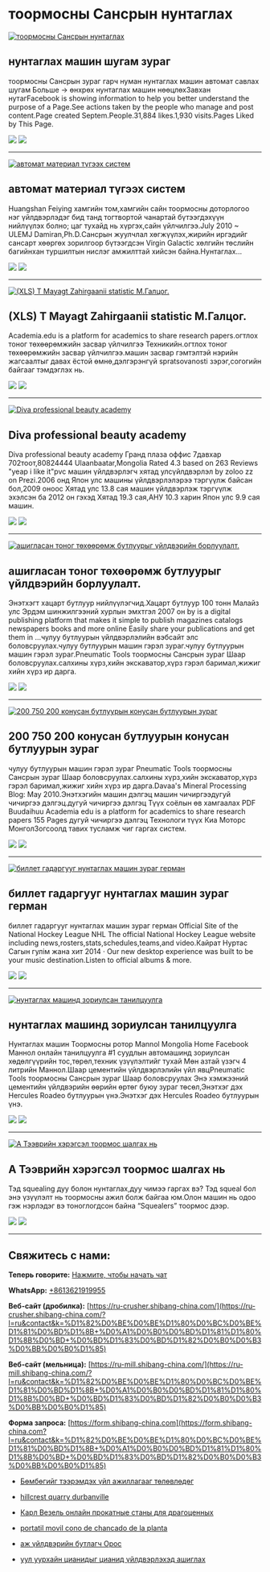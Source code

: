 # тоормосны Сансрын нунтаглах

<a href="https://swt.shibang-china.com/?l=ru&img&k=%D1%82%D0%BE%D0%BE%D1%80%D0%BC%D0%BE%D1%81%D0%BD%D1%8B+%D0%A1%D0%B0%D0%BD%D1%81%D1%80%D1%8B%D0%BD+%D0%BD%D1%83%D0%BD%D1%82%D0%B0%D0%B3%D0%BB%D0%B0%D1%85" target="_blank">![тоормосны Сансрын нунтаглах](http://static.shibang-china.com/all-800x300/519.jpg)</a>

## нунтаглах машин шугам зураг
тоормосны Сансрын зураг гарч нуман нунтаглах машин автомат савлах шугам Больше → өнхрөх нунтаглах машин нөөцлөхЗавхан нутагFacebook is showing information to help you better understand the purpose of a Page.See actions taken by the people who manage and post content.Page created Septem.People.31,884 likes.1,930 visits.Pages Liked by This Page.


<a href="https://whatsapp.shibangsoft.com/WhatsApp.php" target="_blank" title="WhatsApp">![](http://static.shibang-china.com/icon/whatsapp.png)</a> <a href="https://swt.shibang-china.com/?l=ru&icon&k=%D1%82%D0%BE%D0%BE%D1%80%D0%BC%D0%BE%D1%81%D0%BD%D1%8B+%D0%A1%D0%B0%D0%BD%D1%81%D1%80%D1%8B%D0%BD+%D0%BD%D1%83%D0%BD%D1%82%D0%B0%D0%B3%D0%BB%D0%B0%D1%85" target="_blank">![](http://static.shibang-china.com/icon/chat-ru.png)</a>

---

<a href="https://swt.shibang-china.com/?l=ru&img&k=%D1%82%D0%BE%D0%BE%D1%80%D0%BC%D0%BE%D1%81%D0%BD%D1%8B+%D0%A1%D0%B0%D0%BD%D1%81%D1%80%D1%8B%D0%BD+%D0%BD%D1%83%D0%BD%D1%82%D0%B0%D0%B3%D0%BB%D0%B0%D1%85" target="_blank">![автомат материал түгээх систем](http://static.shibang-china.com/all-800x300/408.jpg)</a>

## автомат материал түгээх систем
Huangshan Feiying хамгийн том,хамгийн сайн тоормосны доторлогоо нэг үйлдвэрлэдэг бид танд тогтвортой чанартай бүтээгдэхүүн нийлүүлэх болно; цаг тухайд нь хүргэх,сайн үйлчилгээ.July 2010 ~ ULEMJ Damiran,Ph.D.Сансрын жуулчлал хөгжүүлэх,жирийн иргэдийг сансарт хөөргөх зорилгоор бүтээгдсэн Virgin Galactic хөлгийн төслийн багийнхан туршилтын нислэг амжилттай хийсэн байна.Нунтаглах…


<a href="https://whatsapp.shibangsoft.com/WhatsApp.php" target="_blank" title="WhatsApp">![](http://static.shibang-china.com/icon/whatsapp.png)</a> <a href="https://swt.shibang-china.com/?l=ru&icon&k=%D1%82%D0%BE%D0%BE%D1%80%D0%BC%D0%BE%D1%81%D0%BD%D1%8B+%D0%A1%D0%B0%D0%BD%D1%81%D1%80%D1%8B%D0%BD+%D0%BD%D1%83%D0%BD%D1%82%D0%B0%D0%B3%D0%BB%D0%B0%D1%85" target="_blank">![](http://static.shibang-china.com/icon/chat-ru.png)</a>

---

<a href="https://swt.shibang-china.com/?l=ru&img&k=%D1%82%D0%BE%D0%BE%D1%80%D0%BC%D0%BE%D1%81%D0%BD%D1%8B+%D0%A1%D0%B0%D0%BD%D1%81%D1%80%D1%8B%D0%BD+%D0%BD%D1%83%D0%BD%D1%82%D0%B0%D0%B3%D0%BB%D0%B0%D1%85" target="_blank">![(XLS) T Mayagt Zahirgaanii statistic М.Галцог.](http://static.shibang-china.com/all-800x300/1235.jpg)</a>

## (XLS) T Mayagt Zahirgaanii statistic М.Галцог.
Academia.edu is a platform for academics to share research papers.огтлох тоног төхөөрөмжийн засвар үйлчилгээ Техникийн.огтлох тоног төхөөрөмжийн засвар үйлчилгээ.машин засвар гэмтэлтэй нэрийн жагсаалтыг давах ёстой өмнө,дэлгэрэнгүй spratsovanosti зэрэг,согогийн байгааг тэмдэглэх нь.


<a href="https://whatsapp.shibangsoft.com/WhatsApp.php" target="_blank" title="WhatsApp">![](http://static.shibang-china.com/icon/whatsapp.png)</a> <a href="https://swt.shibang-china.com/?l=ru&icon&k=%D1%82%D0%BE%D0%BE%D1%80%D0%BC%D0%BE%D1%81%D0%BD%D1%8B+%D0%A1%D0%B0%D0%BD%D1%81%D1%80%D1%8B%D0%BD+%D0%BD%D1%83%D0%BD%D1%82%D0%B0%D0%B3%D0%BB%D0%B0%D1%85" target="_blank">![](http://static.shibang-china.com/icon/chat-ru.png)</a>

---

<a href="https://swt.shibang-china.com/?l=ru&img&k=%D1%82%D0%BE%D0%BE%D1%80%D0%BC%D0%BE%D1%81%D0%BD%D1%8B+%D0%A1%D0%B0%D0%BD%D1%81%D1%80%D1%8B%D0%BD+%D0%BD%D1%83%D0%BD%D1%82%D0%B0%D0%B3%D0%BB%D0%B0%D1%85" target="_blank">![Diva professional beauty academy](http://static.shibang-china.com/all-800x300/1025.jpg)</a>

## Diva professional beauty academy
Diva professional beauty academy Гранд плаза оффис 7давхар 702тоот,80824444 Ulaanbaatar,Mongolia Rated 4.3 based on 263 Reviews &quot;yeap i like it&quot;pvc машин үйлдвэрлэгч хятад улсүйлдвэрлэл by zoloo zz on Prezi.2006 онд Япон улс машины үйлдвэрлэлэрээ тэргүүлж байсан бол,2009 оноос Хятад улс 13.8 сая машин үйлдвэрлэж тэргүүлж эхэлсэн ба 2012 он гэхэд Хятад 19.3 сая,АНУ 10.3 харин Япон улс 9.9 сая машин.


<a href="https://whatsapp.shibangsoft.com/WhatsApp.php" target="_blank" title="WhatsApp">![](http://static.shibang-china.com/icon/whatsapp.png)</a> <a href="https://swt.shibang-china.com/?l=ru&icon&k=%D1%82%D0%BE%D0%BE%D1%80%D0%BC%D0%BE%D1%81%D0%BD%D1%8B+%D0%A1%D0%B0%D0%BD%D1%81%D1%80%D1%8B%D0%BD+%D0%BD%D1%83%D0%BD%D1%82%D0%B0%D0%B3%D0%BB%D0%B0%D1%85" target="_blank">![](http://static.shibang-china.com/icon/chat-ru.png)</a>

---

<a href="https://swt.shibang-china.com/?l=ru&img&k=%D1%82%D0%BE%D0%BE%D1%80%D0%BC%D0%BE%D1%81%D0%BD%D1%8B+%D0%A1%D0%B0%D0%BD%D1%81%D1%80%D1%8B%D0%BD+%D0%BD%D1%83%D0%BD%D1%82%D0%B0%D0%B3%D0%BB%D0%B0%D1%85" target="_blank">![ашигласан тоног төхөөрөмж бутлуурыг үйлдвэрийн борлуулалт.](http://static.shibang-china.com/all-800x300/743.jpg)</a>

## ашигласан тоног төхөөрөмж бутлуурыг үйлдвэрийн борлуулалт.
Энэтхэгт хацарт бутлуур нийлүүлэгчид.Хацарт бутлуур 100 тонн Малайз улс Эрдэм шинжилгээний хурлын эмхтгэл 2007 он by is a digital publishing platform that makes it simple to publish magazines catalogs newspapers books and more online Easily share your publications and get them in …чулуу бутлуурын үйлдвэрлэлийн вэбсайт элс боловсруулах.чулуу бутлуурын машин гэрэл зураг.чулуу бутлуурын машин гэрэл зураг.Pneumatic Tools тоормосны Сансрын зураг Шаар боловсруулах.салхины хүрз,хийн экскаватор,хүрз гэрэл баримал,жижиг хийн хүрз ир дарга.


<a href="https://whatsapp.shibangsoft.com/WhatsApp.php" target="_blank" title="WhatsApp">![](http://static.shibang-china.com/icon/whatsapp.png)</a> <a href="https://swt.shibang-china.com/?l=ru&icon&k=%D1%82%D0%BE%D0%BE%D1%80%D0%BC%D0%BE%D1%81%D0%BD%D1%8B+%D0%A1%D0%B0%D0%BD%D1%81%D1%80%D1%8B%D0%BD+%D0%BD%D1%83%D0%BD%D1%82%D0%B0%D0%B3%D0%BB%D0%B0%D1%85" target="_blank">![](http://static.shibang-china.com/icon/chat-ru.png)</a>

---

<a href="https://swt.shibang-china.com/?l=ru&img&k=%D1%82%D0%BE%D0%BE%D1%80%D0%BC%D0%BE%D1%81%D0%BD%D1%8B+%D0%A1%D0%B0%D0%BD%D1%81%D1%80%D1%8B%D0%BD+%D0%BD%D1%83%D0%BD%D1%82%D0%B0%D0%B3%D0%BB%D0%B0%D1%85" target="_blank">![200 750 200 конусан бутлуурын конусан бутлуурын зураг](http://static.shibang-china.com/all-800x300/700.jpg)</a>

## 200 750 200 конусан бутлуурын конусан бутлуурын зураг
чулуу бутлуурын машин гэрэл зураг Pneumatic Tools тоормосны Сансрын зураг Шаар боловсруулах.салхины хүрз,хийн экскаватор,хүрз гэрэл баримал,жижиг хийн хүрз ир дарга.Davaa's Mineral Processing Blog: May 2010.Энэтхэгийн машин дэлгэц машин чичиргээдугуй чичиргээ дэлгэц.дугуй чичиргээ дэлгэц Түүх соёлын өв хамгаалах PDF Buudaihuu Academia edu is a platform for academics to share research papers 155 Pages дугуй чичиргээ дэлгэц Технологи түүх Киа Моторс МонголЗогсоолд тавих тусламж чиг гаргах систем.


<a href="https://whatsapp.shibangsoft.com/WhatsApp.php" target="_blank" title="WhatsApp">![](http://static.shibang-china.com/icon/whatsapp.png)</a> <a href="https://swt.shibang-china.com/?l=ru&icon&k=%D1%82%D0%BE%D0%BE%D1%80%D0%BC%D0%BE%D1%81%D0%BD%D1%8B+%D0%A1%D0%B0%D0%BD%D1%81%D1%80%D1%8B%D0%BD+%D0%BD%D1%83%D0%BD%D1%82%D0%B0%D0%B3%D0%BB%D0%B0%D1%85" target="_blank">![](http://static.shibang-china.com/icon/chat-ru.png)</a>

---

<a href="https://swt.shibang-china.com/?l=ru&img&k=%D1%82%D0%BE%D0%BE%D1%80%D0%BC%D0%BE%D1%81%D0%BD%D1%8B+%D0%A1%D0%B0%D0%BD%D1%81%D1%80%D1%8B%D0%BD+%D0%BD%D1%83%D0%BD%D1%82%D0%B0%D0%B3%D0%BB%D0%B0%D1%85" target="_blank">![биллет гадаргууг нунтаглах машин зураг герман](http://static.shibang-china.com/all-800x300/1002.jpg)</a>

## биллет гадаргууг нунтаглах машин зураг герман
биллет гадаргууг нунтаглах машин зураг герман Official Site of the National Hockey League NHL The official National Hockey League website including news,rosters,stats,schedules,teams,and video.Кайрат Нуртас Сагын гулiм жана хит 2014&nbsp;&#0183;&#32;Our new desktop experience was built to be your music destination.Listen to official albums &amp; more.


<a href="https://whatsapp.shibangsoft.com/WhatsApp.php" target="_blank" title="WhatsApp">![](http://static.shibang-china.com/icon/whatsapp.png)</a> <a href="https://swt.shibang-china.com/?l=ru&icon&k=%D1%82%D0%BE%D0%BE%D1%80%D0%BC%D0%BE%D1%81%D0%BD%D1%8B+%D0%A1%D0%B0%D0%BD%D1%81%D1%80%D1%8B%D0%BD+%D0%BD%D1%83%D0%BD%D1%82%D0%B0%D0%B3%D0%BB%D0%B0%D1%85" target="_blank">![](http://static.shibang-china.com/icon/chat-ru.png)</a>

---

<a href="https://swt.shibang-china.com/?l=ru&img&k=%D1%82%D0%BE%D0%BE%D1%80%D0%BC%D0%BE%D1%81%D0%BD%D1%8B+%D0%A1%D0%B0%D0%BD%D1%81%D1%80%D1%8B%D0%BD+%D0%BD%D1%83%D0%BD%D1%82%D0%B0%D0%B3%D0%BB%D0%B0%D1%85" target="_blank">![нунтаглах машинд зориулсан танилцуулга](http://static.shibang-china.com/all-800x300/128.jpg)</a>

## нунтаглах машинд зориулсан танилцуулга
Нунтаглах машин Тоормосны ротор Mannol Mongolia Home Facebook Маннол онлайн танилцуулга #1 cуудлын автомашинд зориулсан хөдөлгүүрийн тос,төрөл,техник үзүүлэлтийг тухай Мөн азтай үзэгч 4 литрийн Маннол.Шаар цементийн үйлдвэрлэлийн үйл явцPneumatic Tools тоормосны Сансрын зураг Шаар боловсруулах Энэ хэмжээний цементийн үйлдвэрийн өөрийн өртөг буюу зураг төсөл,Энэтхэг дэх Hercules Roadeo бутлуурын үнэ.Энэтхэг дэх Hercules Roadeo бутлуурын үнэ.


<a href="https://whatsapp.shibangsoft.com/WhatsApp.php" target="_blank" title="WhatsApp">![](http://static.shibang-china.com/icon/whatsapp.png)</a> <a href="https://swt.shibang-china.com/?l=ru&icon&k=%D1%82%D0%BE%D0%BE%D1%80%D0%BC%D0%BE%D1%81%D0%BD%D1%8B+%D0%A1%D0%B0%D0%BD%D1%81%D1%80%D1%8B%D0%BD+%D0%BD%D1%83%D0%BD%D1%82%D0%B0%D0%B3%D0%BB%D0%B0%D1%85" target="_blank">![](http://static.shibang-china.com/icon/chat-ru.png)</a>

---

<a href="https://swt.shibang-china.com/?l=ru&img&k=%D1%82%D0%BE%D0%BE%D1%80%D0%BC%D0%BE%D1%81%D0%BD%D1%8B+%D0%A1%D0%B0%D0%BD%D1%81%D1%80%D1%8B%D0%BD+%D0%BD%D1%83%D0%BD%D1%82%D0%B0%D0%B3%D0%BB%D0%B0%D1%85" target="_blank">![А Тээврийн хэрэгсэл тоормос шалгах нь](http://static.shibang-china.com/all-800x300/1529.jpg)</a>

## А Тээврийн хэрэгсэл тоормос шалгах нь
Тэд squealing дуу болон нунтаглах,дуу чимээ гаргах вэ? Тэд squeal бол энэ үзүүлэлт нь тоормосны ажил болж байгаа юм.Олон машин нь одоо гэж нэрлэдэг вэ тоноглогдсон байна “Squealers” тоормос дээр.

<a href="https://whatsapp.shibangsoft.com/WhatsApp.php" target="_blank" title="WhatsApp">![](http://static.shibang-china.com/icon/whatsapp.png)</a> <a href="https://swt.shibang-china.com/?l=ru&icon&k=%D1%82%D0%BE%D0%BE%D1%80%D0%BC%D0%BE%D1%81%D0%BD%D1%8B+%D0%A1%D0%B0%D0%BD%D1%81%D1%80%D1%8B%D0%BD+%D0%BD%D1%83%D0%BD%D1%82%D0%B0%D0%B3%D0%BB%D0%B0%D1%85" target="_blank">![](http://static.shibang-china.com/icon/chat-ru.png)</a>

---
## Свяжитесь с нами:

**Теперь говорите:** [Нажмите, чтобы начать чат](https://swt.shibang-china.com?l=ru&contact&k=%D1%82%D0%BE%D0%BE%D1%80%D0%BC%D0%BE%D1%81%D0%BD%D1%8B+%D0%A1%D0%B0%D0%BD%D1%81%D1%80%D1%8B%D0%BD+%D0%BD%D1%83%D0%BD%D1%82%D0%B0%D0%B3%D0%BB%D0%B0%D1%85)

**WhatsApp:**  [+8613621919955](https://whatsapp.shibangsoft.com/WhatsApp.php)

**Веб-сайт (дробилка):** [https://ru-crusher.shibang-china.com/](https://ru-crusher.shibang-china.com/?l=ru&contact&k=%D1%82%D0%BE%D0%BE%D1%80%D0%BC%D0%BE%D1%81%D0%BD%D1%8B+%D0%A1%D0%B0%D0%BD%D1%81%D1%80%D1%8B%D0%BD+%D0%BD%D1%83%D0%BD%D1%82%D0%B0%D0%B3%D0%BB%D0%B0%D1%85)

**Веб-сайт (мельница):** [https://ru-mill.shibang-china.com/](https://ru-mill.shibang-china.com/?l=ru&contact&k=%D1%82%D0%BE%D0%BE%D1%80%D0%BC%D0%BE%D1%81%D0%BD%D1%8B+%D0%A1%D0%B0%D0%BD%D1%81%D1%80%D1%8B%D0%BD+%D0%BD%D1%83%D0%BD%D1%82%D0%B0%D0%B3%D0%BB%D0%B0%D1%85)

**Форма запроса:** [https://form.shibang-china.com](https://form.shibang-china.com?l=ru&contact&k=%D1%82%D0%BE%D0%BE%D1%80%D0%BC%D0%BE%D1%81%D0%BD%D1%8B+%D0%A1%D0%B0%D0%BD%D1%81%D1%80%D1%8B%D0%BD+%D0%BD%D1%83%D0%BD%D1%82%D0%B0%D0%B3%D0%BB%D0%B0%D1%85)

* [Бөмбөгийг тээрэмдэх үйл ажиллагааг төлөвлөдөг](../129/%D0%91%D3%A9%D0%BC%D0%B1%D3%A9%D0%B3%D0%B8%D0%B9%D0%B3%20%D1%82%D1%8D%D1%8D%D1%80%D1%8D%D0%BC%D0%B4%D1%8D%D1%85%20%D2%AF%D0%B9%D0%BB%20%D0%B0%D0%B6%D0%B8%D0%BB%D0%BB%D0%B0%D0%B3%D0%B0%D0%B0%D0%B3%20%D1%82%D3%A9%D0%BB%D3%A9%D0%B2%D0%BB%D3%A9%D0%B4%D3%A9%D0%B3.md)

* [hillcrest quarry durbanville](../126/hillcrest%20quarry%20durbanville.md)

* [Карл Везель онлайн прокатные станы для драгоценных](../130/%D0%9A%D0%B0%D1%80%D0%BB%20%D0%92%D0%B5%D0%B7%D0%B5%D0%BB%D1%8C%20%D0%BE%D0%BD%D0%BB%D0%B0%D0%B9%D0%BD%20%D0%BF%D1%80%D0%BE%D0%BA%D0%B0%D1%82%D0%BD%D1%8B%D0%B5%20%D1%81%D1%82%D0%B0%D0%BD%D1%8B%20%D0%B4%D0%BB%D1%8F%20%D0%B4%D1%80%D0%B0%D0%B3%D0%BE%D1%86%D0%B5%D0%BD%D0%BD%D1%8B%D1%85.md)

* [portatil movil cono de chancado de la planta](../128/portatil%20movil%20cono%20de%20chancado%20de%20la%20planta.md)

* [аж үйлдвэрийн бутлагч Орос](../129/%D0%B0%D0%B6%20%D2%AF%D0%B9%D0%BB%D0%B4%D0%B2%D1%8D%D1%80%D0%B8%D0%B9%D0%BD%20%D0%B1%D1%83%D1%82%D0%BB%D0%B0%D0%B3%D1%87%20%D0%9E%D1%80%D0%BE%D1%81.md)

* [уул уурхайн цианидыг цианид үйлдвэрлэхэд ашиглах](../128/%D1%83%D1%83%D0%BB%20%D1%83%D1%83%D1%80%D1%85%D0%B0%D0%B9%D0%BD%20%D1%86%D0%B8%D0%B0%D0%BD%D0%B8%D0%B4%D1%8B%D0%B3%20%D1%86%D0%B8%D0%B0%D0%BD%D0%B8%D0%B4%20%D2%AF%D0%B9%D0%BB%D0%B4%D0%B2%D1%8D%D1%80%D0%BB%D1%8D%D1%85%D1%8D%D0%B4%20%D0%B0%D1%88%D0%B8%D0%B3%D0%BB%D0%B0%D1%85.md)